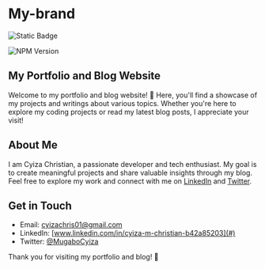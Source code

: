 # My-brand
![Static Badge](https://img.shields.io/badge/MyBrandbackend-yellow)

![NPM Version](https://img.shields.io/npm/v/npm)

## My Portfolio and Blog Website

Welcome to my portfolio and blog website! 🚀 Here, you'll find a showcase of my projects and writings about various topics. Whether you're here to explore my coding projects or read my latest blog posts, I appreciate your visit!



## About Me

I am Cyiza Christian, a passionate developer and tech enthusiast. My goal is to create meaningful projects and share valuable insights through my blog. Feel free to explore my work and connect with me on [LinkedIn](#) and [Twitter](#).

## Get in Touch

- Email: cyizachris01@gmail.com
- LinkedIn: [www.linkedin.com/in/cyiza-m-christian-b42a85203](#)
- Twitter: [@MugaboCyiza](#)

Thank you for visiting my portfolio and blog! 🌟
